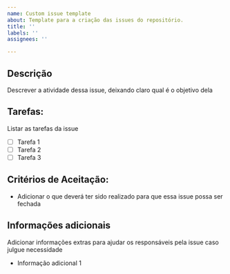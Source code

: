 ```yaml
---
name: Custom issue template
about: Template para a criação das issues do repositório.
title: ''
labels: ''
assignees: ''

---
```


## Descrição

Descrever a atividade dessa issue, deixando claro qual é o objetivo dela

## Tarefas:

Listar as tarefas da issue

- [ ] Tarefa 1
- [ ] Tarefa 2
- [ ] Tarefa 3

## Critérios de Aceitação:

- Adicionar o que deverá ter sido realizado para que essa issue possa ser fechada

## Informações adicionais

Adicionar informações extras para ajudar os responsáveis pela issue caso julgue necessidade

- Informação adicional 1
